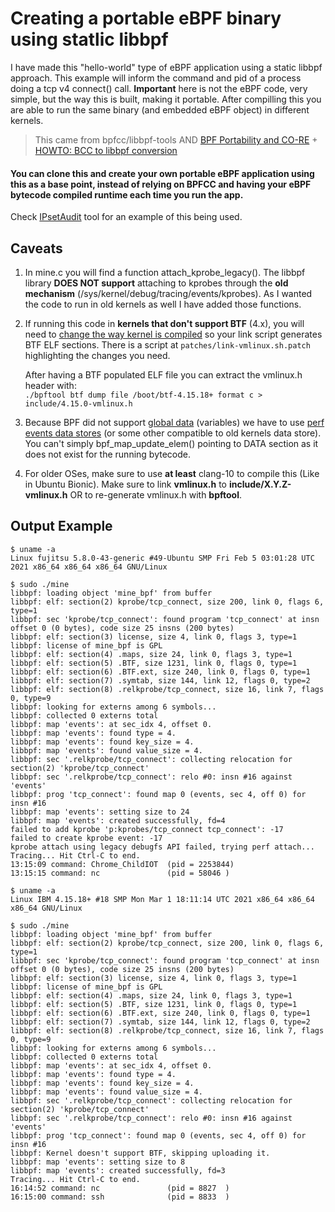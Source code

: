 # Creating a portable eBPF binary using statlic libbpf

I have made this "hello-world" type of eBPF application using a static libbpf approach.
This example will inform the command and pid of a process doing a tcp v4 connect() call.
**Important** here is not the eBPF code, very simple, but the way this is built, making it portable.
After compilling this you are able to run the same binary (and embedded eBPF object) in different kernels.

> This came from bpfcc/libbpf-tools AND
[BPF Portability and CO-RE](https://facebookmicrosites.github.io/bpf/blog/2020/02/19/bpf-portability-and-co-re.html) +
[HOWTO: BCC to libbpf conversion](https://facebookmicrosites.github.io/bpf/blog/2020/02/20/bcc-to-libbpf-howto-guide.html)

#### You can clone this and create your own portable eBPF application using this as a base point, instead of relying on BPFCC and having your eBPF bytecode compiled runtime each time you run the app.

Check [IPsetAudit](https://github.com/rafaeldtinoco/ipsetaudit) tool for an example of this being used.

## Caveats

1. In mine.c you will find a function attach\_kprobe\_legacy(). The libbpf
   library **DOES NOT support** attaching to kprobes through the **old
   mechanism** (/sys/kernel/debug/tracing/events/kprobes). As I wanted the code
   to run in old kernels as well I have added those functions.

2. If running this code in **kernels that don't support BTF** (4.x), you will
   need to [change the way kernel is compiled](https://github.com/torvalds/linux/blob/master/scripts/link-vmlinux.sh#L213)
   so your link script generates BTF ELF sections. There is a script at
   `patches/link-vmlinux.sh.patch` highlighting the changes you need.

   After having a BTF populated ELF file you can extract the vmlinux.h header
   with:<BR>
   `./bpftool btf dump file /boot/btf-4.15.18+ format c > include/4.15.0-vmlinux.h`

3. Because BPF did not support [global data](https://lwn.net/Articles/784936/)
   (variables) we have to use [perf events data stores](https://github.com/iovisor/bcc/blob/master/docs/kernel-versions.md)
   (or some other compatible to old kernels data store). You can't simply
   bpf\_map\_update\_elem() pointing to DATA section as it does not exist for the running bytecode.

4. For older OSes, make sure to use **at least** clang-10 to compile this (Like
   in Ubuntu Bionic). Make sure to link **vmlinux.h** to
   **include/X.Y.Z-vmlinux.h** OR to re-generate vmlinux.h with **bpftool**.

## Output Example

```
$ uname -a
Linux fujitsu 5.8.0-43-generic #49-Ubuntu SMP Fri Feb 5 03:01:28 UTC 2021 x86_64 x86_64 x86_64 GNU/Linux

$ sudo ./mine
libbpf: loading object 'mine_bpf' from buffer
libbpf: elf: section(2) kprobe/tcp_connect, size 200, link 0, flags 6, type=1
libbpf: sec 'kprobe/tcp_connect': found program 'tcp_connect' at insn offset 0 (0 bytes), code size 25 insns (200 bytes)
libbpf: elf: section(3) license, size 4, link 0, flags 3, type=1
libbpf: license of mine_bpf is GPL
libbpf: elf: section(4) .maps, size 24, link 0, flags 3, type=1
libbpf: elf: section(5) .BTF, size 1231, link 0, flags 0, type=1
libbpf: elf: section(6) .BTF.ext, size 240, link 0, flags 0, type=1
libbpf: elf: section(7) .symtab, size 144, link 12, flags 0, type=2
libbpf: elf: section(8) .relkprobe/tcp_connect, size 16, link 7, flags 0, type=9
libbpf: looking for externs among 6 symbols...
libbpf: collected 0 externs total
libbpf: map 'events': at sec_idx 4, offset 0.
libbpf: map 'events': found type = 4.
libbpf: map 'events': found key_size = 4.
libbpf: map 'events': found value_size = 4.
libbpf: sec '.relkprobe/tcp_connect': collecting relocation for section(2) 'kprobe/tcp_connect'
libbpf: sec '.relkprobe/tcp_connect': relo #0: insn #16 against 'events'
libbpf: prog 'tcp_connect': found map 0 (events, sec 4, off 0) for insn #16
libbpf: map 'events': setting size to 24
libbpf: map 'events': created successfully, fd=4
failed to add kprobe 'p:kprobes/tcp_connect tcp_connect': -17
failed to create kprobe event: -17
kprobe attach using legacy debugfs API failed, trying perf attach...
Tracing... Hit Ctrl-C to end.
13:15:09 command: Chrome_ChildIOT  (pid = 2253844)
13:15:15 command: nc               (pid = 58046 )
```

```
$ uname -a
Linux IBM 4.15.18+ #18 SMP Mon Mar 1 18:11:14 UTC 2021 x86_64 x86_64 x86_64 GNU/Linux

$ sudo ./mine
libbpf: loading object 'mine_bpf' from buffer
libbpf: elf: section(2) kprobe/tcp_connect, size 200, link 0, flags 6, type=1
libbpf: sec 'kprobe/tcp_connect': found program 'tcp_connect' at insn offset 0 (0 bytes), code size 25 insns (200 bytes)
libbpf: elf: section(3) license, size 4, link 0, flags 3, type=1
libbpf: license of mine_bpf is GPL
libbpf: elf: section(4) .maps, size 24, link 0, flags 3, type=1
libbpf: elf: section(5) .BTF, size 1231, link 0, flags 0, type=1
libbpf: elf: section(6) .BTF.ext, size 240, link 0, flags 0, type=1
libbpf: elf: section(7) .symtab, size 144, link 12, flags 0, type=2
libbpf: elf: section(8) .relkprobe/tcp_connect, size 16, link 7, flags 0, type=9
libbpf: looking for externs among 6 symbols...
libbpf: collected 0 externs total
libbpf: map 'events': at sec_idx 4, offset 0.
libbpf: map 'events': found type = 4.
libbpf: map 'events': found key_size = 4.
libbpf: map 'events': found value_size = 4.
libbpf: sec '.relkprobe/tcp_connect': collecting relocation for section(2) 'kprobe/tcp_connect'
libbpf: sec '.relkprobe/tcp_connect': relo #0: insn #16 against 'events'
libbpf: prog 'tcp_connect': found map 0 (events, sec 4, off 0) for insn #16
libbpf: Kernel doesn't support BTF, skipping uploading it.
libbpf: map 'events': setting size to 8
libbpf: map 'events': created successfully, fd=3
Tracing... Hit Ctrl-C to end.
16:14:52 command: nc               (pid = 8827  )
16:15:00 command: ssh              (pid = 8833  )
```
